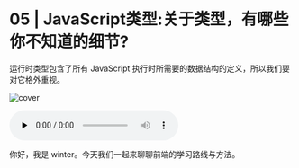 # 05 | JavaScript类型:关于类型，有哪些你不知道的细节?

运行时类型包含了所有 JavaScript 执行时所需要的数据结构的定义，所以我们要对它格外重视。

![cover](https://static001.geekbang.org/resource/image/82/af/823ef28a64096b4ffce19bca16a573af.jpg)

<audio id="audio" controls="" preload="none">
    <source id="mp3" src="/mp3/05.mp3">
</audio>

你好，我是 winter。今天我们一起来聊聊前端的学习路线与方法。